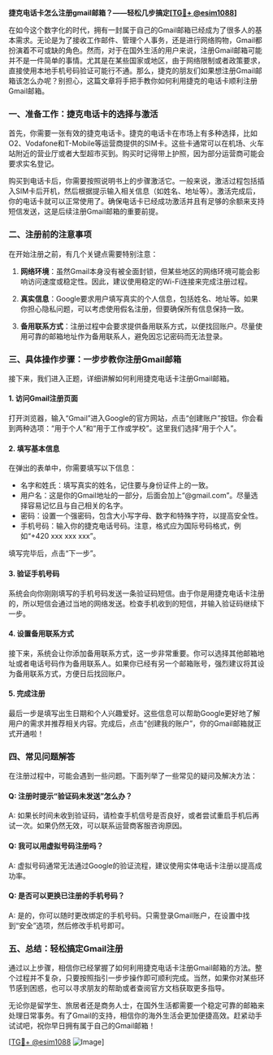 **捷克电话卡怎么注册gmail邮箱？——轻松几步搞定[[TG💪+ @esim1088](https://t.me/s/esim1088)]**

在如今这个数字化的时代，拥有一封属于自己的Gmail邮箱已经成为了很多人的基本需求。无论是为了接收工作邮件、管理个人事务，还是进行网络购物，Gmail都扮演着不可或缺的角色。然而，对于在国外生活的用户来说，注册Gmail邮箱可能并不是一件简单的事情。尤其是在某些国家或地区，由于网络限制或者政策要求，直接使用本地手机号码验证可能行不通。那么，捷克的朋友们如果想注册Gmail邮箱该怎么办呢？别担心，这篇文章将手把手教你如何利用捷克的电话卡顺利注册Gmail邮箱。

### **一、准备工作：捷克电话卡的选择与激活**

首先，你需要一张有效的捷克电话卡。捷克的电话卡在市场上有多种选择，比如O2、Vodafone和T-Mobile等运营商提供的SIM卡。这些卡通常可以在机场、火车站附近的营业厅或者大型超市买到。购买时记得带上护照，因为部分运营商可能会要求实名登记。

购买到电话卡后，你需要按照说明书上的步骤激活它。一般来说，激活过程包括插入SIM卡后开机，然后根据提示输入相关信息（如姓名、地址等）。激活完成后，你的电话卡就可以正常使用了。确保电话卡已经成功激活并且有足够的余额来支持短信发送，这是后续注册Gmail邮箱的重要前提。

### **二、注册前的注意事项**

在开始注册之前，有几个关键点需要特别注意：

1. **网络环境**：虽然Gmail本身没有被全面封锁，但某些地区的网络环境可能会影响访问速度或稳定性。因此，建议使用稳定的Wi-Fi连接来完成注册过程。
   
2. **真实信息**：Google要求用户填写真实的个人信息，包括姓名、地址等。如果你担心隐私问题，可以考虑使用假名注册，但要确保所有信息保持一致。
   
3. **备用联系方式**：注册过程中会要求提供备用联系方式，以便找回账户。尽量使用可靠的邮箱地址作为备用联系人，避免因忘记密码而无法登录。

### **三、具体操作步骤：一步步教你注册Gmail邮箱**

接下来，我们进入正题，详细讲解如何利用捷克电话卡注册Gmail邮箱。

#### **1. 访问Gmail注册页面**

打开浏览器，输入“Gmail”进入Google的官方网站，点击“创建账户”按钮。你会看到两种选项：“用于个人”和“用于工作或学校”。这里我们选择“用于个人”。

#### **2. 填写基本信息**

在弹出的表单中，你需要填写以下信息：
- 名字和姓氏：填写真实的姓名，记住要与身份证件上的一致。
- 用户名：这是你的Gmail地址的一部分，后面会加上“@gmail.com”。尽量选择容易记忆且与自己相关的名字。
- 密码：设置一个强密码，包含大小写字母、数字和特殊字符，以提高安全性。
- 手机号码：输入你的捷克电话号码。注意，格式应为国际号码格式，例如“+420 xxx xxx xxx”。

填写完毕后，点击“下一步”。

#### **3. 验证手机号码**

系统会向你刚刚填写的手机号码发送一条验证码短信。由于你是用捷克电话卡注册的，所以短信会通过当地的网络发送。检查手机收到的短信，并输入验证码继续下一步。

#### **4. 设置备用联系方式**

接下来，系统会让你添加备用联系方式，这一步非常重要。你可以选择其他邮箱地址或者电话号码作为备用联系人。如果你已经有另一个邮箱账号，强烈建议将其设为备用联系方式，方便日后找回账户。

#### **5. 完成注册**

最后一步是填写出生日期和个人兴趣爱好。这些信息可以帮助Google更好地了解用户的需求并推荐相关内容。完成后，点击“创建我的账户”，你的Gmail邮箱就正式开通啦！

### **四、常见问题解答**

在注册过程中，可能会遇到一些问题。下面列举了一些常见的疑问及解决方法：

#### **Q: 注册时提示“验证码未发送”怎么办？**
A: 如果长时间未收到验证码，请检查手机信号是否良好，或者尝试重启手机后再试一次。如果仍然无效，可以联系运营商客服咨询原因。

#### **Q: 我可以用虚拟号码注册吗？**
A: 虚拟号码通常无法通过Google的验证流程，建议使用实体电话卡注册以提高成功率。

#### **Q: 是否可以更换已注册的手机号码？**
A: 是的，你可以随时更改绑定的手机号码。只需登录Gmail账户，在设置中找到“安全”选项，然后修改手机号即可。

### **五、总结：轻松搞定Gmail注册**

通过以上步骤，相信你已经掌握了如何利用捷克电话卡注册Gmail邮箱的方法。整个过程并不复杂，只要按照指引一步步操作即可顺利完成。当然，如果你对某些环节感到困惑，也可以寻求朋友的帮助或者查阅官方文档获取更多指导。

无论你是留学生、旅居者还是商务人士，在国外生活都需要一个稳定可靠的邮箱来处理日常事务。有了Gmail的支持，相信你的海外生活会更加便捷高效。赶紧动手试试吧，祝你早日拥有属于自己的Gmail邮箱！

[[TG💪+ @esim1088](https://t.me/s/esim1088) ![Image](https://i.postimg.cc/4NQfJmqS/Snipaste-2025-05-13-00-14-12.png)]